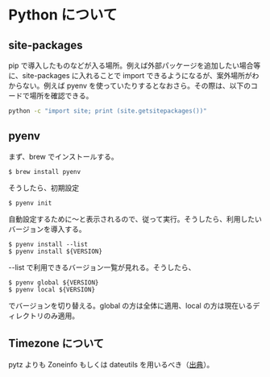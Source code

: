# Python について

## site-packages

pip で導入したものなどが入る場所。例えば外部パッケージを追加したい場合等に、site-packages に入れることで import できるようになるが、案外場所がわからない。例えば pyenv を使っていたりするとなおさら。その際は、以下のコードで場所を確認できる。

```sh
python -c "import site; print (site.getsitepackages())"
```

## pyenv

まず、brew でインストールする。

```
$ brew install pyenv
```

そうしたら、初期設定

```
$ pyenv init
```

自動設定するために〜と表示されるので、従って実行。そうしたら、利用したいバージョンを導入する。

```
$ pyenv install --list
$ pyenv install ${VERSION}
```

--list で利用できるバージョン一覧が見れる。そうしたら、

```
$ pyenv global ${VERSION}
$ pyenv local ${VERSION}
```

でバージョンを切り替える。global の方は全体に適用、local の方は現在いるディレクトリのみ適用。

## Timezone について

pytz よりも Zoneinfo もしくは dateutils を用いるべき（[出典](https://zenn.dev/atsuoishimoto/articles/505b3f4831443a1b63ad)）。
